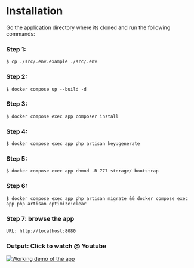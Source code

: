 # Installation

Go the application directory where its cloned and run the following commands: 

### Step 1:

    $ cp ./src/.env.example ./src/.env

### Step 2:

    $ docker compose up --build -d
     
### Step 3:

    $ docker compose exec app composer install

### Step 4:

    $ docker compose exec app php artisan key:generate

### Step 5:

    $ docker compose exec app chmod -R 777 storage/ bootstrap

### Step 6:

    $ docker compose exec app php artisan migrate && docker compose exec app php artisan optimize:clear


### Step 7: browse the app

    URL: http://localhost:8080

### Output: Click to watch @ Youtube

[![Working demo of the app](https://img.youtube.com/vi/NPVlJ6r5l6c/0.jpg)](https://www.youtube.com/watch?v=NPVlJ6r5l6c)


